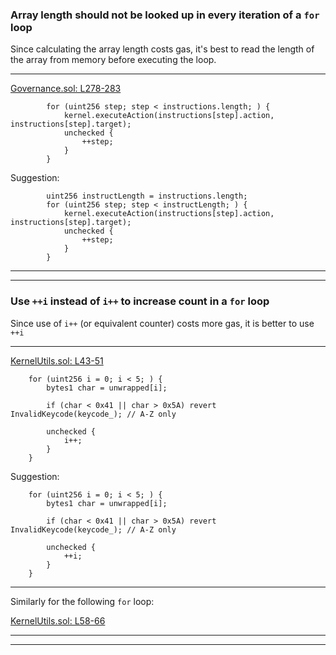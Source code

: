 ### Array length should not be looked up in every iteration of a `for` loop
Since calculating the array length costs gas, it's best to read the length of the array from memory before executing the loop.
___
[Governance.sol: L278-283](https://github.com/code-423n4/2022-08-olympus/blob/b5e139d732eb4c07102f149fb9426d356af617aa/src/policies/Governance.sol#L278-L283)
```solidity
        for (uint256 step; step < instructions.length; ) {
            kernel.executeAction(instructions[step].action, instructions[step].target);
            unchecked {
                ++step;
            }
        }
```
Suggestion:
```solidity
        uint256 instructLength = instructions.length;
        for (uint256 step; step < instructLength; ) {
            kernel.executeAction(instructions[step].action, instructions[step].target);
            unchecked {
                ++step;
            }
        }
```
___
___


### Use `++i` instead of `i++` to increase count in a `for` loop
Since use of  `i++` (or equivalent counter) costs more gas, it is better to use `++i`
___
[KernelUtils.sol: L43-51](https://github.com/code-423n4/2022-08-olympus/blob/b5e139d732eb4c07102f149fb9426d356af617aa/src/utils/KernelUtils.sol#L43-L51)
```solidity
    for (uint256 i = 0; i < 5; ) {
        bytes1 char = unwrapped[i];

        if (char < 0x41 || char > 0x5A) revert InvalidKeycode(keycode_); // A-Z only

        unchecked {
            i++;
        }
    }
```
Suggestion:
```solidity
    for (uint256 i = 0; i < 5; ) {
        bytes1 char = unwrapped[i];

        if (char < 0x41 || char > 0x5A) revert InvalidKeycode(keycode_); // A-Z only

        unchecked {
            ++i;
        }
    }
```
___
Similarly for the following `for` loop:

[KernelUtils.sol: L58-66](https://github.com/code-423n4/2022-08-olympus/blob/b5e139d732eb4c07102f149fb9426d356af617aa/src/utils/KernelUtils.sol#L58-L66)
___
___